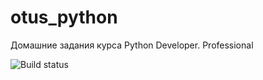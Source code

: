 # otus_python

Домашние задания курса Python Developer. Professional 

![Build status](https://github.com/EvgrafovAlexander/otus_python/actions/workflows/python-app.yml/badge.svg?branch=main)